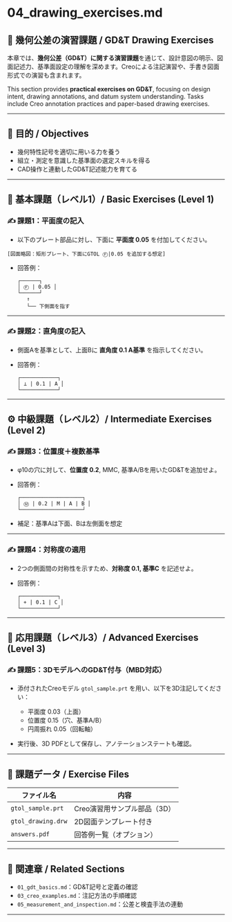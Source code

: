 # 04_drawing_exercises.md

## 📝 幾何公差の演習課題 / GD&T Drawing Exercises

本章では、**幾何公差（GD&T）に関する演習課題**を通じて、設計意図の明示、図面記述力、基準面設定の理解を深めます。Creoによる注記演習や、手書き図面形式での演習も含まれます。

This section provides **practical exercises on GD&T**, focusing on design intent, drawing annotations, and datum system understanding. Tasks include Creo annotation practices and paper-based drawing exercises.

---

## 🎯 目的 / Objectives

- 幾何特性記号を適切に用いる力を養う  
- 組立・測定を意識した基準面の選定スキルを得る  
- CAD操作と連動したGD&T記述能力を育てる

---

## 🧪 基本課題（レベル1）/ Basic Exercises (Level 1)

### ✍️ 課題1：平面度の記入

- 以下のプレート部品に対し、下面に **平面度 0.05** を付加してください。

```
[図面略図：矩形プレート、下面にGTOL Ⓕ|0.05 を追加する想定]
```

- 回答例：
  ```
  ┌──────┐
  │ Ⓕ | 0.05 │
  └──────┘
     ↑
     └── 下側面を指す
  ```

---

### ✍️ 課題2：直角度の記入

- 側面Aを基準として、上面Bに **直角度 0.1 A基準** を指示してください。

- 回答例：
  ```
  ┌────────────┐
  │ ⊥ | 0.1 | A │
  └────────────┘
  ```

---

## ⚙️ 中級課題（レベル2）/ Intermediate Exercises (Level 2)

### ✍️ 課題3：位置度＋複数基準

- φ10の穴に対して、**位置度 0.2**, MMC, 基準A/Bを用いたGD&Tを追加せよ。

- 回答例：
  ```
  ┌────────────────────┐
  │ Ⓜ | 0.2 | M | A | B │
  └────────────────────┘
  ```

- 補足：基準Aは下面、Bは左側面を想定

---

### ✍️ 課題4：対称度の適用

- 2つの側面間の対称性を示すため、**対称度 0.1, 基準C** を記述せよ。

- 回答例：
  ```
  ┌────────────┐
  │ ⌖ | 0.1 | C │
  └────────────┘
  ```

---

## 🧠 応用課題（レベル3）/ Advanced Exercises (Level 3)

### ✍️ 課題5：3DモデルへのGD&T付与（MBD対応）

- 添付されたCreoモデル `gtol_sample.prt` を用い、以下を3D注記してください：
  - 平面度 0.03（上面）
  - 位置度 0.15（穴、基準A/B）
  - 円周振れ 0.05（回転軸）

- 実行後、3D PDFとして保存し、アノテーションステートも確認。

---

## 🧩 課題データ / Exercise Files

| ファイル名 | 内容 |
|------------|------|
| `gtol_sample.prt` | Creo演習用サンプル部品（3D） |
| `gtol_drawing.drw` | 2D図面テンプレート付き |
| `answers.pdf` | 回答例一覧（オプション） |

---

## 📘 関連章 / Related Sections

- `01_gdt_basics.md`：GD&T記号と定義の確認
- `03_creo_examples.md`：注記方法の手順確認
- `05_measurement_and_inspection.md`：公差と検査手法の連動

---
